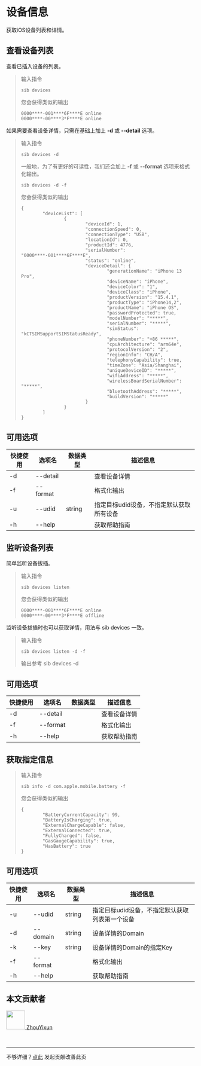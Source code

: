# 设备信息

获取iOS设备列表和详情。

## 查看设备列表

查看已插入设备的列表。

> 输入指令
> ```
> sib devices
> ```
> 您会获得类似的输出
> ```
> 0000****-001****6F****E online
> 0000****-00****3*F****E online
> ```

如果需要查看设备详情，只需在基础上加上 **-d** 或 **--detail** 选项。

> 输入指令
> ```
> sib devices -d
> ```
>
> 一般地，为了有更好的可读性，我们还会加上 **-f** 或 **--format** 选项来格式化输出。
>
> ```
> sib devices -d -f
> ```
>
> 您会获得类似的输出
> ```
> {
>         "deviceList": [
>                 {
>                         "deviceId": 1,
>                         "connectionSpeed": 0,
>                         "connectionType": "USB",
>                         "locationId": 0,
>                         "productId": 4776,
>                         "serialNumber": "0000****-001****6F****E",
>                         "status": "online",
>                         "deviceDetail": {
>                                 "generationName": "iPhone 13 Pro",
>                                 "deviceName": "iPhone",
>                                 "deviceColor": "1",
>                                 "deviceClass": "iPhone",
>                                 "productVersion": "15.4.1",
>                                 "productType": "iPhone14,2",
>                                 "productName": "iPhone OS",
>                                 "passwordProtected": true,
>                                 "modelNumber": "*****",
>                                 "serialNumber": "*****",
>                                 "simStatus": "kCTSIMSupportSIMStatusReady",
>                                 "phoneNumber": "+86 *****",
>                                 "cpuArchitecture": "arm64e",
>                                 "protocolVersion": "2",
>                                 "regionInfo": "CH/A",
>                                 "telephonyCapability": true,
>                                 "timeZone": "Asia/Shanghai",
>                                 "uniqueDeviceID": "*****",
>                                 "wifiAddress": "*****",
>                                 "wirelessBoardSerialNumber": "*****",
>                                 "bluetoothAddress": "*****",
>                                 "buildVersion": "*****"
>                         }
>                 }
>         ]
> }
> ```

## 可用选项

|  快捷使用 | 选项名  | 数据类型 | 描述信息 |
|  ----  | ----  | ---- | ---- |
| -d  | --detail | | 查看设备详情    |
| -f  | --format | |  格式化输出    |
| -u  | --udid | string | 指定目标udid设备，不指定默认获取所有设备  |
| -h  | --help | |  获取帮助指南  |


## 监听设备列表

简单监听设备拔插。

> 输入指令
> ```
> sib devices listen
> ```
> 您会获得类似的输出
> ```
> 0000****-001****6F****E online
> 0000****-00****3*F****E offline
> ```

监听设备拔插时也可以获取详情，用法与 sib devices 一致。

> 输入指令
> ```
> sib devices listen -d -f
> ```
> 输出参考 sib devices -d

## 可用选项

|  快捷使用 | 选项名  | 数据类型 | 描述信息 |
|  ----  | ----  | ---- | ---- |
| -d  | --detail | | 查看设备详情    |
| -f  | --format | |  格式化输出    |
| -h  | --help | |  获取帮助指南  |

## 获取指定信息

> 输入指令
> ```
> sib info -d com.apple.mobile.battery -f
> ```
> 您会获得类似的输出
> ```
> {
>         "BatteryCurrentCapacity": 99,
>         "BatteryIsCharging": true,
>         "ExternalChargeCapable": false,
>         "ExternalConnected": true,
>         "FullyCharged": false,
>         "GasGaugeCapability": true,
>         "HasBattery": true
> }
> ```


## 可用选项

|  快捷使用 | 选项名  | 数据类型 | 描述信息 |
|  ----  | ----  | ---- | ---- |
| -u  | --udid | string | 指定目标udid设备，不指定默认获取列表第一个设备 |
| -d  | --domain | string| 设备详情的Domain    |
| -k  | --key | string| 设备详情的Domain的指定Key    |
| -f  | --format | |  格式化输出    |
| -h  | --help | |  获取帮助指南  |

## 本文贡献者
<div class="cont">
<a href="https://gitee.com/ZhouYixun" target="_blank">
<img src="https://portrait.gitee.com/uploads/avatars/user/2698/8096045_ZhouYixun_1645499109.png!avatar100" width="50"/>
<span>ZhouYixun</span>
</a>
</div>


&nbsp;
&nbsp;
***
不够详细？[点此](https://gitee.com/sonic-cloud/sonic-cloud/edit/master/src/markdown/sib/sib-device.md) 发起贡献改善此页




